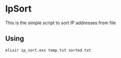 # IpSort

This is the simple script to sort IP addresses from file

## Using

```
elixir ip_sort.exs temp.txt sorted.txt
```
